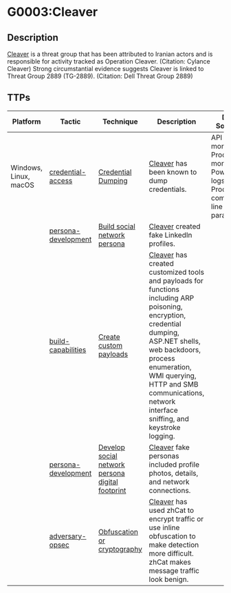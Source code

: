 # G0003:Cleaver

## Description

[Cleaver](https://attack.mitre.org/groups/G0003) is a threat group that has been attributed to Iranian actors and is responsible for activity tracked as Operation Cleaver. (Citation: Cylance Cleaver) Strong circumstantial evidence suggests Cleaver is linked to Threat Group 2889 (TG-2889). (Citation: Dell Threat Group 2889)

## TTPs

|Platform|Tactic|Technique|Description|Data Sources|
|---|---|---|---|---|
|Windows, Linux, macOS|[credential-access](https://attack.mitre.org/tactics/credential-access/) |[Credential Dumping](https://attack.mitre.org/techniques/T1003/) |[Cleaver](https://attack.mitre.org/groups/G0003) has been known to dump credentials. |API monitoring, Process monitoring, PowerShell logs, Process command-line parameters|
||[persona-development](https://attack.mitre.org/tactics/persona-development/) |[Build social network persona](https://attack.mitre.org/techniques/T1341/) |[Cleaver](https://attack.mitre.org/groups/G0003) created fake LinkedIn profiles. ||
||[build-capabilities](https://attack.mitre.org/tactics/build-capabilities/) |[Create custom payloads](https://attack.mitre.org/techniques/T1345/) |[Cleaver](https://attack.mitre.org/groups/G0003) has created customized tools and payloads for functions including ARP poisoning, encryption, credential dumping, ASP.NET shells, web backdoors, process enumeration, WMI querying, HTTP and SMB communications, network interface sniffing, and keystroke logging. ||
||[persona-development](https://attack.mitre.org/tactics/persona-development/) |[Develop social network persona digital footprint](https://attack.mitre.org/techniques/T1342/) |[Cleaver](https://attack.mitre.org/groups/G0003) fake personas included profile photos, details, and network connections. ||
||[adversary-opsec](https://attack.mitre.org/tactics/adversary-opsec/) |[Obfuscation or cryptography](https://attack.mitre.org/techniques/T1313/) |[Cleaver](https://attack.mitre.org/groups/G0003) has used zhCat to encrypt traffic or use inline obfuscation to make detection more difficult. zhCat makes message traffic look benign. ||
